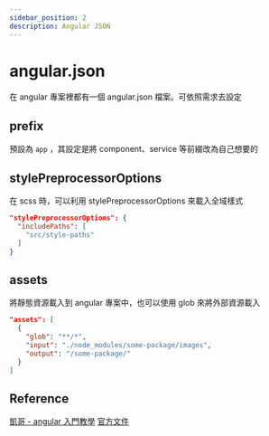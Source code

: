 ```yaml
---
sidebar_position: 2
description: Angular JSON
---
```


# angular.json

在 angular 專案裡都有一個 angular.json 檔案。可依照需求去設定

## prefix

預設為 `app` ，其設定是將 component、service 等前綴改為自己想要的

## stylePreprocessorOptions

在 scss 時，可以利用 stylePreprocessorOptions 來載入全域樣式

```json
"stylePreprocessorOptions": {
  "includePaths": [
    "src/style-paths"
  ]
}
```

## assets

將靜態資源載入到 angular 專案中，也可以使用 glob 來將外部資源載入

```json
"assets": [
  {
    "glob": "**/*",
    "input": "./node_modules/some-package/images",
    "output": "/some-package/"
  }
]
```

## Reference

[凱哥 - angular 入門教學](https://www.youtube.com/playlist?list=PLneJIGUTIItu6QrNxEBAUgTXZaHIpO8D9)
[官方文件](https://angular.io/guide/workspace-config)
